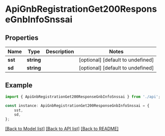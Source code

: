 # ApiGnbRegistrationGet200ResponseGnbInfoSnssai


## Properties

Name | Type | Description | Notes
------------ | ------------- | ------------- | -------------
**sst** | **string** |  | [optional] [default to undefined]
**sd** | **string** |  | [optional] [default to undefined]

## Example

```typescript
import { ApiGnbRegistrationGet200ResponseGnbInfoSnssai } from './api';

const instance: ApiGnbRegistrationGet200ResponseGnbInfoSnssai = {
    sst,
    sd,
};
```

[[Back to Model list]](../README.md#documentation-for-models) [[Back to API list]](../README.md#documentation-for-api-endpoints) [[Back to README]](../README.md)
